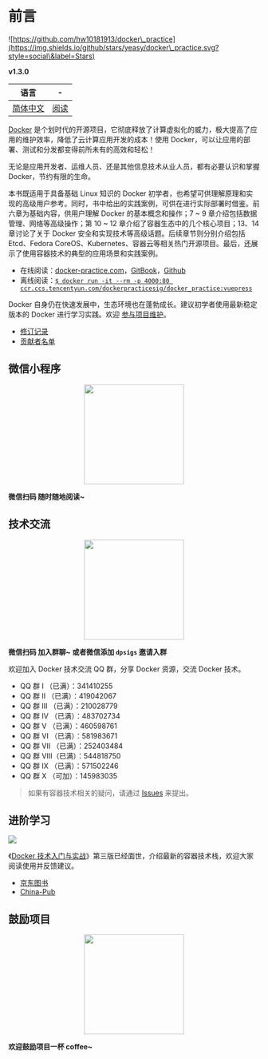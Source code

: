 # 前言

![https://github.com/hw10181913/docker\_practice](https://img.shields.io/github/stars/yeasy/docker\_practice.svg?style=social\&label=Stars)

**v1.3.0**

| 语言                                                | -                                                  |
| ------------------------------------------------- | -------------------------------------------------- |
| [简体中文](https://github.com/yeasy/docker\_practice) | [阅读](https://vuepress.mirror.docker-practice.com/) |

[Docker](https://www.docker.com) 是个划时代的开源项目，它彻底释放了计算虚拟化的威力，极大提高了应用的维护效率，降低了云计算应用开发的成本！使用 Docker，可以让应用的部署、测试和分发都变得前所未有的高效和轻松！

无论是应用开发者、运维人员、还是其他信息技术从业人员，都有必要认识和掌握 Docker，节约有限的生命。

本书既适用于具备基础 Linux 知识的 Docker 初学者，也希望可供理解原理和实现的高级用户参考。同时，书中给出的实践案例，可供在进行实际部署时借鉴。前六章为基础内容，供用户理解 Docker 的基本概念和操作；7 \~ 9 章介绍包括数据管理、网络等高级操作；第 10 \~ 12 章介绍了容器生态中的几个核心项目；13、14 章讨论了关于 Docker 安全和实现技术等高级话题。后续章节则分别介绍包括 Etcd、Fedora CoreOS、Kubernetes、容器云等相关热门开源项目。最后，还展示了使用容器技术的典型的应用场景和实践案例。

* 在线阅读：[docker-practice.com](https://vuepress.mirror.docker-practice.com/)，[GitBook](https://yeasy.gitbook.io/docker\_practice/)，[Github](https://github.com/yeasy/docker\_practice/blob/master/SUMMARY.md)
* 离线阅读：[`$ docker run -it --rm -p 4000:80 ccr.ccs.tencentyun.com/dockerpracticesig/docker_practice:vuepress`](https://github.com/yeasy/docker\_practice/wiki/%E7%A6%BB%E7%BA%BF%E9%98%85%E8%AF%BB%E5%8A%9F%E8%83%BD%E8%AF%A6%E8%A7%A3)

Docker 自身仍在快速发展中，生态环境也在蓬勃成长。建议初学者使用最新稳定版本的 Docker 进行学习实践。欢迎 [参与项目维护](broken-reference)。

* [修订记录](CHANGELOG.md)
* [贡献者名单](https://github.com/yeasy/docker\_practice/graphs/contributors)

## 微信小程序

<div align="center">

<img src="https://docker_practice.gitee.io/pic/dp-wechat-miniprogram.jpg" alt="" width="200">

</div>

**微信扫码 随时随地阅读\~**

## 技术交流

<div align="center">

<img src="https://docker_practice.gitee.io/pic/dpsig-wechat.jpg" alt="" width="200">

</div>

**微信扫码 加入群聊\~ 或者微信添加 `dpsigs` 邀请入群**

欢迎加入 Docker 技术交流 QQ 群，分享 Docker 资源，交流 Docker 技术。

* QQ 群 I （已满）：341410255
* QQ 群 II （已满）：419042067
* QQ 群 III （已满）：210028779
* QQ 群 IV （已满）：483702734
* QQ 群 V （已满）：460598761
* QQ 群 VI （已满）：581983671
* QQ 群 VII （已满）：252403484
* QQ 群 VIII（已满）：544818750
* QQ 群 IX （已满）：571502246
* QQ 群 X （可加）：145983035

> 如果有容器技术相关的疑问，请通过 [Issues](https://github.com/yeasy/docker\_practice/issues/new/choose) 来提出。

## 进阶学习

[![](https://github.com/yeasy/docker\_practice/raw/master/\_images/docker\_primer3.png)](https://union-click.jd.com/jdc?e=\&p=JF8AANADIgZlGF0VAxUDVBJdHDISBFAfWRcCGzcRRANLXSJeEF4aVwkMGQ1eD0kdSVJKSQVJHBIEUB9ZFwIbGAxeB0gyS34PbFlHVHNkI0MQEAoIcSxyBWFLRAtZK1olABYHXR9eHAoQN2UbXCVQfN\_jrYOwsw7T\_5SOnZUiBmUbXBYBFwBVG14UBBAAZRxbHDJJUjscCEEHEQ4FSA4VBhBQZStrFjIiN1UrWCVAfARQT1gQA0cFAEwOEAcRDlMTDEALQAFTEwwRUhMAUR1cJQATBlES)

《[Docker 技术入门与实战](https://union-click.jd.com/jdc?e=\&p=JF8AANADIgZlGF0VAxUDVBJdHDISBFAfWRcCGzcRRANLXSJeEF4aVwkMGQ1eD0kdSVJKSQVJHBIEUB9ZFwIbGAxeB0gyS34PbFlHVHNkI0MQEAoIcSxyBWFLRAtZK1olABYHXR9eHAoQN2UbXCVQfN\_jrYOwsw7T\_5SOnZUiBmUbXBYBFwBVG14UBBAAZRxbHDJJUjscCEEHEQ4FSA4VBhBQZStrFjIiN1UrWCVAfARQT1gQA0cFAEwOEAcRDlMTDEALQAFTEwwRUhMAUR1cJQATBlES)》第三版已经面世，介绍最新的容器技术栈，欢迎大家阅读使用并反馈建议。

* [京东图书](https://union-click.jd.com/jdc?e=\&p=JF8AANADIgZlGF0VAxUDVBJdHDISBFAfWRcCGzcRRANLXSJeEF4aVwkMGQ1eD0kdSVJKSQVJHBIEUB9ZFwIbGAxeB0gyS34PbFlHVHNkI0MQEAoIcSxyBWFLRAtZK1olABYHXR9eHAoQN2UbXCVQfN\_jrYOwsw7T\_5SOnZUiBmUbXBYBFwBVG14UBBAAZRxbHDJJUjscCEEHEQ4FSA4VBhBQZStrFjIiN1UrWCVAfARQT1gQA0cFAEwOEAcRDlMTDEALQAFTEwwRUhMAUR1cJQATBlES)
* [China-Pub](http://product.china-pub.com/8052127)

## 鼓励项目

<div align="center">

<img src="https://github.com/yeasy/docker_practice/raw/master/_images/donate.jpeg" alt="" width="200">

</div>

**欢迎鼓励项目一杯 coffee\~**
